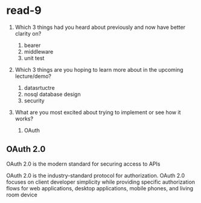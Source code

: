 # read-9

1.  Which 3 things had you heard about previously and now have better clarity on?
    1. bearer
    2. middleware
    3. unit test

1.  Which 3 things are you hoping to learn more about in the upcoming lecture/demo?
    1. datasrtuctre
    2. nosql database design 
    3. security

1.  What are you most excited about trying to implement or see how it works?
    1. OAuth

## OAuth 2.0

OAuth 2.0 is the modern standard for securing access to APIs

OAuth 2.0 is the industry-standard protocol for authorization. OAuth 2.0 focuses on client developer simplicity while providing specific authorization flows for web applications, desktop applications, mobile phones, and living room device



